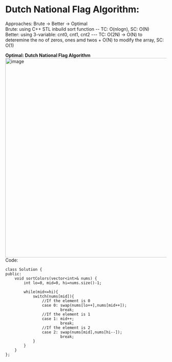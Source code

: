 # Dutch National Flag Algorithm: 
Approaches: Brute -> Better -> Optimal
<br>
Brute: using C++ STL inbuild sort function -- TC: O(nlogn), SC: O(N) <br>
Better: using 3-variable: cnt0, cnt1, cnt2 --- TC: O(2N) -> O(N) to deteremine the no of zeros, ones amd twos + O(N) to modify the array, SC: O(1) <br>

**Optimal: Dutch National Flag Algorithm** 
<br>
<img width="623" alt="image" src="https://github.com/AbhirupChakraborty/Striver-SDE-Sheet-Challenge-2023/assets/59620162/bc1f07ae-abe9-4ca8-91c8-3f290656ca4e">
<br>
Code:
```
class Solution {
public:
    void sortColors(vector<int>& nums) {
        int lo=0, mid=0, hi=nums.size()-1;

        while(mid<=hi){
            switch(nums[mid]){
                //If the element is 0
                case 0: swap(nums[lo++],nums[mid++]);
                        break;
                //If the element is 1
                case 1: mid++;
                        break;
                //If the element is 2
                case 2: swap(nums[mid],nums[hi--]);
                        break;
            }
        }
    }
};
```

